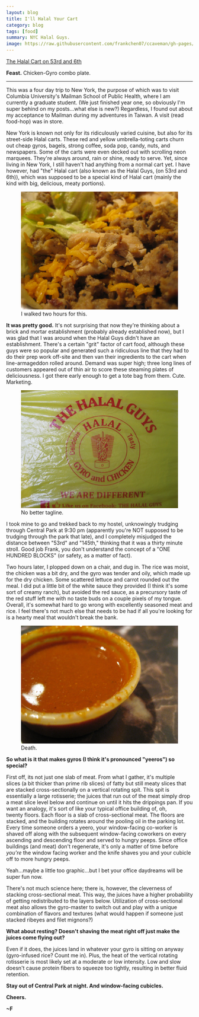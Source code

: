 ```yaml
---
layout: blog
title: I'll Halal Your Cart
category: blog
tags: [food]  
summary: NYC Halal Guys.
image: https://raw.githubusercontent.com/frankchen07/ccaveman/gh-pages/images/blog/031513_the_halal_cart_1_courtesy_fc.jpg
---
```


[The Halal Cart on 53rd and 6th](http://www.yelp.com/biz/the-halal-guys-new-york-2)

**Feast.** Chicken-Gyro combo plate.

---

This was a four day trip to New York, the purpose of which was to visit Columbia University's Mailman School of Public Health, where I am currently a graduate student. (We just finished year one, so obviously I'm super behind on my posts...what else is new?) Regardless, I found out about my acceptance to Mailman during my adventures in Taiwan. A visit (read food-hop) was in store.

New York is known not only for its ridiculously varied cuisine, but also for its street-side Halal carts. These red and yellow umbrella-toting carts churn out cheap gyros, bagels, strong coffee, soda pop, candy, nuts, and newspapers. Some of the carts were even decked out with scrolling neon marquees. They're always around, rain or shine, ready to serve. Yet, since living in New York, I still haven't had anything from a normal cart yet. I have however, had "the" Halal cart (also known as the Halal Guys, (on 53rd and 6th)), which was supposed to be a special kind of Halal cart (mainly the kind with big, delicious, meaty portions).

<figure>
    <img src="https://raw.githubusercontent.com/frankchen07/ccaveman/gh-pages/images/blog/031513_the_halal_cart_1_courtesy_fc.jpg"></img>
    <figcaption>I walked two hours for this.</figcaption>
</figure>

**It was pretty good.** It's not surprising that now they're thinking about a brick and mortar establishment (probably already established now), but I was glad that I was around when the Halal Guys didn't have an establishment. There's a certain "grit" factor of cart food, although these guys were so popular and generated such a ridiculous line that they had to do their prep work off-site and then van their ingredients to the cart when line-armageddon rolled around. Demand was super high; three long lines of customers appeared out of thin air to score these steaming plates of deliciousness. I got there early enough to get a tote bag from them. Cute. Marketing.

<figure>
    <img src="https://raw.githubusercontent.com/frankchen07/ccaveman/gh-pages/images/blog/031513_the_halal_cart_2_courtesy_fc.jpg"></img>
    <figcaption>No better tagline.</figcaption>
</figure>

I took mine to go and trekked back to my hostel, unknowingly trudging through Central Park at 9:30 pm (apparently you're NOT supposed to be trudging through the park that late), and I completely misjudged the distance between "53rd" and "145th," thinking that it was a thirty minute stroll. Good job Frank, you don't understand the concept of a "ONE HUNDRED BLOCKS" (or safety, as a matter of fact).

Two hours later, I plopped down on a chair, and dug in. The rice was moist, the chicken was a bit dry, and the gyro was tender and oily, which made up for the dry chicken. Some scattered lettuce and carrot rounded out the meal. I did put a little bit of the white sauce they provided (I think it's some sort of creamy ranch), but avoided the red sauce, as a precursory taste of the red stuff left me with no taste buds on a couple pixels of my tongue. Overall, it's somewhat hard to go wrong with excellently seasoned meat and rice. I feel there's not much else that needs to be had if all you're looking for is a hearty meal that wouldn't break the bank.

<figure>
    <img src="https://raw.githubusercontent.com/frankchen07/ccaveman/gh-pages/images/blog/031513_the_halal_cart_3_courtesy_fc.jpg"></img>
    <figcaption>Death.</figcaption>
</figure>

**So what is it that makes gyros (I think it's pronounced "yeeros") so special?**

First off, its not just one slab of meat. From what I gather, it's multiple slices (a bit thicker than prime rib slices) of fatty but still meaty slices that are stacked cross-sectionally on a vertical rotating spit. This spit is essentially a large rotisserie; the juices that run out of the meat simply drop a meat slice level below and continue on until it hits the drippings pan. If you want an analogy, it's sort of like your typical office building of, oh, twenty floors. Each floor is a slab of cross-sectional meat. The floors are stacked, and the building rotates around the pooling oil in the parking lot. Every time someone orders a yeero, your window-facing co-worker is shaved off along with the subsequent window-facing coworkers on every ascending and descending floor and served to hungry peeps. Since office buildings (and meat) don't regenerate, it's only a matter of time before *you're* the window facing worker and the knife shaves you and your cubicle off to more hungry peeps.

Yeah...maybe a little too graphic...but I bet your office daydreams will be super fun now.

There's not much science here; there is, however, the cleverness of stacking cross-sectional meat. This way, the juices have a higher probability of getting redistributed to the layers below. Utilization of cross-sectional meat also allows the gyro-master to switch out and play with a unique combination of flavors and textures (what would happen if someone just stacked ribeyes and filet mignons?)

**What about resting? Doesn't shaving the meat right off just make the juices come flying out?**

Even if it does, the juices land in whatever your gyro is sitting on anyway (gyro-infused rice? Count me in). Plus, the heat of the vertical rotating rotisserie is most likely set at a moderate or low intensity. Low and slow doesn't cause protein fibers to squeeze too tightly, resulting in better fluid retention.

**Stay out of Central Park at night. And window-facing cubicles.**

**Cheers.**

**~F**


